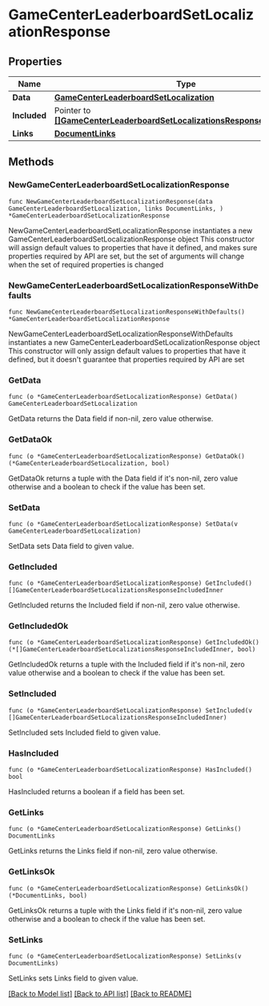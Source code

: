 # GameCenterLeaderboardSetLocalizationResponse

## Properties

Name | Type | Description | Notes
------------ | ------------- | ------------- | -------------
**Data** | [**GameCenterLeaderboardSetLocalization**](GameCenterLeaderboardSetLocalization.md) |  | 
**Included** | Pointer to [**[]GameCenterLeaderboardSetLocalizationsResponseIncludedInner**](GameCenterLeaderboardSetLocalizationsResponseIncludedInner.md) |  | [optional] 
**Links** | [**DocumentLinks**](DocumentLinks.md) |  | 

## Methods

### NewGameCenterLeaderboardSetLocalizationResponse

`func NewGameCenterLeaderboardSetLocalizationResponse(data GameCenterLeaderboardSetLocalization, links DocumentLinks, ) *GameCenterLeaderboardSetLocalizationResponse`

NewGameCenterLeaderboardSetLocalizationResponse instantiates a new GameCenterLeaderboardSetLocalizationResponse object
This constructor will assign default values to properties that have it defined,
and makes sure properties required by API are set, but the set of arguments
will change when the set of required properties is changed

### NewGameCenterLeaderboardSetLocalizationResponseWithDefaults

`func NewGameCenterLeaderboardSetLocalizationResponseWithDefaults() *GameCenterLeaderboardSetLocalizationResponse`

NewGameCenterLeaderboardSetLocalizationResponseWithDefaults instantiates a new GameCenterLeaderboardSetLocalizationResponse object
This constructor will only assign default values to properties that have it defined,
but it doesn't guarantee that properties required by API are set

### GetData

`func (o *GameCenterLeaderboardSetLocalizationResponse) GetData() GameCenterLeaderboardSetLocalization`

GetData returns the Data field if non-nil, zero value otherwise.

### GetDataOk

`func (o *GameCenterLeaderboardSetLocalizationResponse) GetDataOk() (*GameCenterLeaderboardSetLocalization, bool)`

GetDataOk returns a tuple with the Data field if it's non-nil, zero value otherwise
and a boolean to check if the value has been set.

### SetData

`func (o *GameCenterLeaderboardSetLocalizationResponse) SetData(v GameCenterLeaderboardSetLocalization)`

SetData sets Data field to given value.


### GetIncluded

`func (o *GameCenterLeaderboardSetLocalizationResponse) GetIncluded() []GameCenterLeaderboardSetLocalizationsResponseIncludedInner`

GetIncluded returns the Included field if non-nil, zero value otherwise.

### GetIncludedOk

`func (o *GameCenterLeaderboardSetLocalizationResponse) GetIncludedOk() (*[]GameCenterLeaderboardSetLocalizationsResponseIncludedInner, bool)`

GetIncludedOk returns a tuple with the Included field if it's non-nil, zero value otherwise
and a boolean to check if the value has been set.

### SetIncluded

`func (o *GameCenterLeaderboardSetLocalizationResponse) SetIncluded(v []GameCenterLeaderboardSetLocalizationsResponseIncludedInner)`

SetIncluded sets Included field to given value.

### HasIncluded

`func (o *GameCenterLeaderboardSetLocalizationResponse) HasIncluded() bool`

HasIncluded returns a boolean if a field has been set.

### GetLinks

`func (o *GameCenterLeaderboardSetLocalizationResponse) GetLinks() DocumentLinks`

GetLinks returns the Links field if non-nil, zero value otherwise.

### GetLinksOk

`func (o *GameCenterLeaderboardSetLocalizationResponse) GetLinksOk() (*DocumentLinks, bool)`

GetLinksOk returns a tuple with the Links field if it's non-nil, zero value otherwise
and a boolean to check if the value has been set.

### SetLinks

`func (o *GameCenterLeaderboardSetLocalizationResponse) SetLinks(v DocumentLinks)`

SetLinks sets Links field to given value.



[[Back to Model list]](../README.md#documentation-for-models) [[Back to API list]](../README.md#documentation-for-api-endpoints) [[Back to README]](../README.md)


